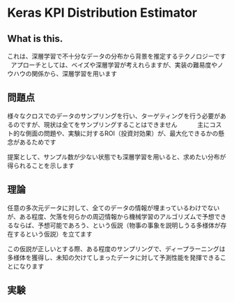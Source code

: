 # Keras KPI Distribution Estimator

## What is this.
これは、深層学習で不十分なデータの分布から背景を推定するテクノロジーです  
アプローチとしては、ベイズや深層学習が考えれらますが、実装の難易度やノウハウの関係から、深層学習を用います  

## 問題点
様々なクロスでのデータのサンプリングを行い、ターゲティングを行う必要があるのですが、現状は全てをサンプリングすることはできません　　　
主にコスト的な側面の問題や、実験に対するROI（投資対効果）が、最大化できるかの懸念があるためです　　

提案として、サンプル数が少ない状態でも深層学習を用いると、求めたい分布が得られることを示します  

## 理論
任意の多次元データに対して、全てのデータの情報が埋まっているわけでないが、ある程度、欠落を何らかの周辺情報から機械学習のアルゴリズムで予想できるならば、予想可能であろう、という仮説（物事の事象を説明しうる多様体が存在するという仮説）を立てます  

この仮説が正しいとする際、ある程度のサンプリングで、ディープラーニングは多様体を獲得し、未知の欠けてしまったデータに対して予測性能を発揮できることになります　　

## 実験
```console

```
